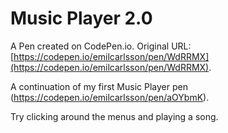 # Music Player 2.0

A Pen created on CodePen.io. Original URL: [https://codepen.io/emilcarlsson/pen/WdRRMX](https://codepen.io/emilcarlsson/pen/WdRRMX).

A continuation of my first Music Player pen (https://codepen.io/emilcarlsson/pen/aOYbmK).

Try clicking around the menus and playing a song.
